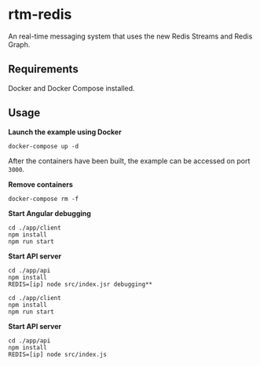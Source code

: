 # rtm-redis

An real-time messaging system that uses the new Redis Streams and Redis Graph.

## Requirements

Docker and Docker Compose installed.

## Usage

**Launch the example using Docker**

    docker-compose up -d

After the containers have been built, the example can be accessed on port `3000`.

**Remove containers**

    docker-compose rm -f

**Start Angular debugging**

    cd ./app/client
    npm install
    npm run start

**Start API server**

    cd ./app/api
    npm install
    REDIS=[ip] node src/index.jsr debugging**

    cd ./app/client
    npm install
    npm run start

**Start API server**

    cd ./app/api
    npm install
    REDIS=[ip] node src/index.js
